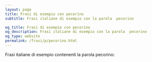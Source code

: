 ```yaml
---
layout: page
title: Frasi di esempio con pecorino 
subtitle: Frasi italiane di esempio con la parola  pecorino

og_title: Frasi di esempio con pecorino 
og_description: Frasi italiane di esempio con la parola  pecorino
og_type: website
permalink: /frasi/p/pecorino.html
---
```


Frasi italiane di esempio contenenti la parola pecorino:


